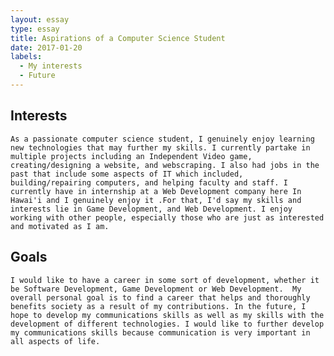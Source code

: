 ```yaml
---
layout: essay
type: essay
title: Aspirations of a Computer Science Student 
date: 2017-01-20
labels:
  - My interests
  - Future
---
```


## Interests

	As a passionate computer science student, I genuinely enjoy learning new technologies that may further my skills. I currently partake in multiple projects including an Independent Video game, creating/designing a website, and webscraping. I also had jobs in the past that include some aspects of IT which included, building/repairing computers, and helping faculty and staff. I currently have in internship at a Web Development company here In Hawai'i and I genuinely enjoy it .For that, I'd say my skills and interests lie in Game Development, and Web Development. I enjoy working with other people, especially those who are just as interested and motivated as I am. 

## Goals

	I would like to have a career in some sort of development, whether it be Software Development, Game Development or Web Development.  My overall personal goal is to find a career that helps and thoroughly benefits society as a result of my contributions. In the future, I hope to develop my communications skills as well as my skills with the development of different technologies. I would like to further develop my communications skills because communication is very important in all aspects of life.

